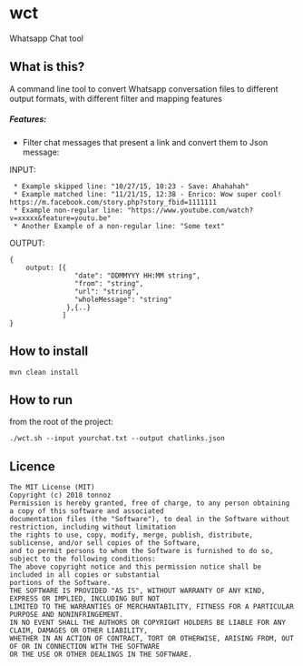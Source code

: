 # wct
Whatsapp Chat tool

## What is this?
A command line tool to convert Whatsapp conversation files to different output formats, with different filter and mapping features
##### Features:

- Filter chat messages that present a link and convert them to Json message:

INPUT:
```
 * Example skipped line: "10/27/15, 10:23 - Save: Ahahahah"
 * Example matched line: "11/21/15, 12:38 - Enrico: Wow super cool! https://m.facebook.com/story.php?story_fbid=1111111
 * Example non-regular line: "https://www.youtube.com/watch?v=xxxxx&feature=youtu.be"
 * Another Example of a non-regular line: "Some text"
```

OUTPUT:
```
{
    output: [{
                "date": "DDMMYYY HH:MM string",
                "from": "string",
                "url": "string",
                "wholeMessage": "string"
              },{..}
             ]
}

``` 

## How to install
```
mvn clean install
```

## How to run
from the root of the project:

```
./wct.sh --input yourchat.txt --output chatlinks.json
```


## Licence

```
The MIT License (MIT)
Copyright (c) 2018 tonnoz
Permission is hereby granted, free of charge, to any person obtaining a copy of this software and associated 
documentation files (the "Software"), to deal in the Software without restriction, including without limitation
the rights to use, copy, modify, merge, publish, distribute, sublicense, and/or sell copies of the Software, 
and to permit persons to whom the Software is furnished to do so, subject to the following conditions:
The above copyright notice and this permission notice shall be included in all copies or substantial 
portions of the Software.
THE SOFTWARE IS PROVIDED "AS IS", WITHOUT WARRANTY OF ANY KIND, EXPRESS OR IMPLIED, INCLUDING BUT NOT 
LIMITED TO THE WARRANTIES OF MERCHANTABILITY, FITNESS FOR A PARTICULAR PURPOSE AND NONINFRINGEMENT. 
IN NO EVENT SHALL THE AUTHORS OR COPYRIGHT HOLDERS BE LIABLE FOR ANY CLAIM, DAMAGES OR OTHER LIABILITY, 
WHETHER IN AN ACTION OF CONTRACT, TORT OR OTHERWISE, ARISING FROM, OUT OF OR IN CONNECTION WITH THE SOFTWARE 
OR THE USE OR OTHER DEALINGS IN THE SOFTWARE.
```